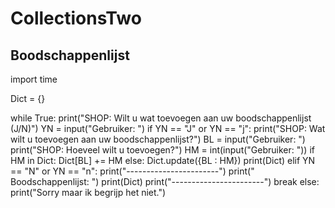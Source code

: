 # CollectionsTwo

## Boodschappenlijst
import time

Dict = {}

while True:
    print("SHOP: Wilt u wat toevoegen aan uw boodschappenlijst (J/N)")
    YN = input("Gebruiker: ")
    if YN == "J" or YN == "j":
        print("SHOP: Wat wilt u toevoegen aan uw boodschappenlijst?")
        BL = input("Gebruiker: ")
        print("SHOP: Hoeveel wilt u toevoegen?")
        HM = int(input("Gebruiker: "))
        if HM in Dict:
            Dict[BL] += HM
        else:
            Dict.update({BL : HM})
        print(Dict)
    elif YN == "N" or YN == "n":
        print("-----------------------")
        print("  Boodschappenlijst:   ")
        print(Dict)
        print("-----------------------")
        break
    else:
        print("Sorry maar ik begrijp het niet.")
